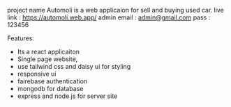 project name Automoli is a web applicaion for sell and buying used car.
live link : https://automoli.web.app/
admin email : admin@gmail.com
pass : 123456

Features:
* Its a react applicaiton
* Single page website,
* use tailwind css and daisy ui for styling 
* responsive ui
* fairebase authentication
* mongodb for database
* express and node js for server site


